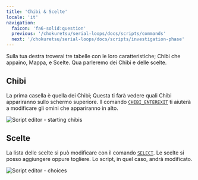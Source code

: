 ```yaml
---
title: 'Chibi & Scelte'
locale: 'it'
navigation:
  faicon: 'fa6-solid:question'
  previous: '/chokuretsu/serial-loops/docs/scripts/commands'
  next: '/chokuretsu/serial-loops/docs/scripts/investigation-phase'
---
```


Sulla tua destra troverai tre tabelle con le loro caratteristiche; Chibi che appaino, Mappa, e Scelte.
Qua parleremo dei Chibi e delle scelte.

## Chibi
La prima casella è quella dei Chibi; Questa ti farà vedere quali Chibi appariranno sullo schermo superiore. Il comando [`CHIBI_ENTEREXIT`](./commands#chibi_enterexit) ti aiuterà a modificare gli omini che appariranno in alto.

![Script editor - starting chibis](/images/chokuretsu/serial-loops/script-starting-chibis.png)

## Scelte
La lista delle scelte si può modificare con il comando [`SELECT`](./commands#select). Le scelte si posso aggiungere oppure togliere.
Lo script, in quel caso, andrà modificato.

![Script editor - choices](/images/chokuretsu/serial-loops/script-choices.png)